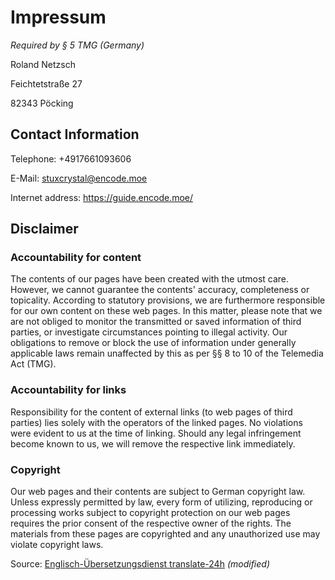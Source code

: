 # Impressum

*Required by § 5 TMG (Germany)* [<i class="fa fa-gavel"></i>](https://www.gesetze-im-internet.de/tmg/__5.html)

Roland Netzsch

Feichtetstraße 27

82343 Pöcking


## Contact Information

Telephone: +4917661093606

E-Mail: stuxcrystal@encode.moe [<i class="fa fa-envelope"></i>](mailto:stuxcrystal@encode.moe)

Internet address: https://guide.encode.moe/


## Disclaimer

### Accountability for content

The contents of our pages have been created with the utmost care.
However, we cannot guarantee the contents' accuracy, completeness or
topicality.
According to statutory provisions, we are furthermore responsible for our own
content on these web pages.
In this matter, please note that we are not obliged to monitor the transmitted
or saved information of third parties, or investigate circumstances pointing to
illegal activity.
Our obligations to remove or block the use of information under generally
applicable laws remain unaffected by this as per
§§ 8 to 10 of the Telemedia Act (TMG).


### Accountability for links

Responsibility for the content of external links (to web pages of third parties)
lies solely with the operators of the linked pages.
No violations were evident to us at the time of linking.
Should any legal infringement become known to us,
we will remove the respective link immediately.


### Copyright

Our web pages and their contents are subject to German copyright law.
Unless expressly permitted by law, every form of utilizing, reproducing or
processing works subject to copyright protection on our web pages requires the
prior consent of the respective owner of the rights.
The materials from these pages are copyrighted and any unauthorized use may
violate copyright laws.

Source: [Englisch-Übersetzungsdienst translate-24h][imp-tl] *(modified)*

[imp-tl]: https://www.translate-24h.de/
